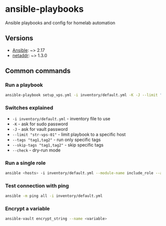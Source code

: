 # ansible-playbooks
Ansible playbooks and config for homelab automation

## Versions
- [Ansible](https://docs.ansible.com/ansible/latest/installation_guide/intro_installation.html): ~> 2.17
- [netaddr](https://netaddr.readthedocs.io/en/latest/installation.html): ~> 1.3.0

## Common commands

### Run a playbook
```bash
ansible-playbook setup_vps.yml -i inventory/default.yml -K -J --limit "str-vps-01"
```

### Switches explained
- `-i inventory/default.yml` - inventory file to use
- `-K` - ask for sudo password
- `-J` - ask for vault password
- `--limit "str-vps-01"` - limit playbook to a specific host
- `--tags "tag1,tag2"` - run only specific tags
- `--skip-tags "tag1,tag2"` - skip specific tags
- `--check` - dry-run mode

### Run a single role
```bash
ansible <hosts> -i inventory/default.yml --module-name include_role --args name=<role_name>
```

### Test connection with ping
```bash
ansible -m ping all -i inventory/default.yml
```

### Encrypt a variable 
```bash
ansible-vault encrypt_string --name <variable>
```